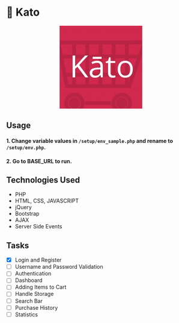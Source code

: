 # 🛒 Kato

<p align="center">
  <img src="katologo.jpeg" alt="Kato"/>
</p>

## Usage

#### 1. Change variable values in `/setup/env_sample.php` and rename to `/setup/env.php`.

#### 2. Go to BASE_URL to run.

## Technologies Used
* PHP
* HTML, CSS, JAVASCRIPT
* jQuery
* Bootstrap
* AJAX
* Server Side Events

## Tasks
- [x] Login and Register
- [ ] Username and Password Validation
- [ ] Authentication
- [ ] Dashboard
- [ ] Adding Items to Cart
- [ ] Handle Storage
- [ ] Search Bar
- [ ] Purchase History
- [ ] Statistics
